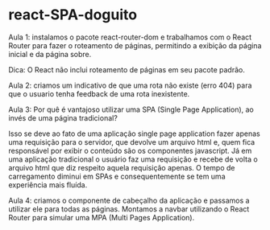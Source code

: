# react-SPA-doguito

Aula 1: instalamos o pacote react-router-dom e trabalhamos com o React Router para fazer o roteamento de páginas, permitindo a exibição da página inicial e da página sobre.

Dica: O React não inclui roteamento de páginas em seu pacote padrão.

Aula 2: criamos um indicativo de que uma rota não existe (erro 404) para que o usuario tenha feedback de uma rota inexistente.

Aula 3: Por quê é vantajoso utilizar uma SPA (Single Page Application), ao invés de uma página tradicional?

Isso se deve ao fato de uma aplicação single page application fazer apenas uma requisição para o servidor, que devolve um arquivo html e, quem fica responsável por exibir o conteúdo são os componentes javascript. Já em uma aplicação tradicional o usuário faz uma requisição e recebe de volta o arquivo html que diz respeito aquela requisição apenas. O tempo de carregamento diminui em SPAs e consequentemente se tem uma experiência mais fluída.

Aula 4: criamos o componente de cabeçalho da aplicação e passamos a utilizar ele para todas as páginas. Montamos a navbar utilizando o React Router para simular uma MPA (Multi Pages Application).
